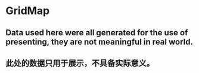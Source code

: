 # GridMap
## Data used here were all generated for the use of presenting, they are not meaningful in real world.
## 此处的数据只用于展示，不具备实际意义。
